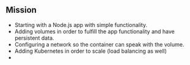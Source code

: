 ## Mission
* Starting with a Node.js app with simple functionality.
* Adding volumes in order to fulfill the app functionality and have persistent data.
* Configuring a network so the container can speak with the volume.
* Adding Kubernetes in order to scale (load balancing as well)
* 